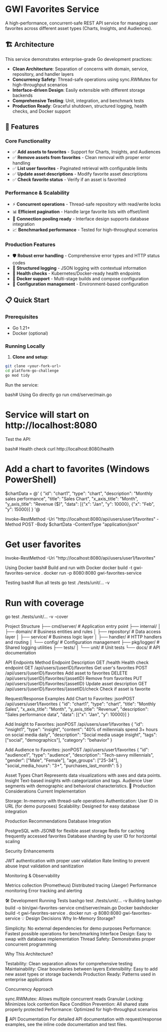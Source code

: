 # GWI Favorites Service

A high-performance, concurrent-safe REST API service for managing user favorites across different asset types (Charts, Insights, and Audiences).

## 🏗️ Architecture

This service demonstrates enterprise-grade Go development practices:

- **Clean Architecture**: Separation of concerns with domain, service, repository, and handler layers
- **Concurrency Safety**: Thread-safe operations using sync.RWMutex for high-throughput scenarios
- **Interface-driven Design**: Easily extensible with different storage backends
- **Comprehensive Testing**: Unit, integration, and benchmark tests
- **Production Ready**: Graceful shutdown, structured logging, health checks, and Docker support

## 🚀 Features

### Core Functionality

- ✅ **Add assets to favorites** - Support for Charts, Insights, and Audiences
- ✅ **Remove assets from favorites** - Clean removal with proper error handling
- ✅ **List user favorites** - Paginated retrieval with configurable limits
- ✅ **Update asset descriptions** - Modify favorite asset descriptions
- ✅ **Check favorite status** - Verify if an asset is favorited

### Performance & Scalability

- ⚡ **Concurrent operations** - Thread-safe repository with read/write locks
- 📊 **Efficient pagination** - Handle large favorite lists with offset/limit
- 🔄 **Connection pooling ready** - Interface design supports database integration
- 📈 **Benchmarked performance** - Tested for high-throughput scenarios

### Production Features

- 🛡️ **Robust error handling** - Comprehensive error types and HTTP status codes
- 📝 **Structured logging** - JSON logging with contextual information
- 🏥 **Health checks** - Kubernetes/Docker-ready health endpoints
- 🐳 **Docker support** - Multi-stage builds and compose configuration
- 🔧 **Configuration management** - Environment-based configuration

## 📋 Quick Start

### Prerequisites

- Go 1.21+
- Docker (optional)

### Running Locally

1. **Clone and setup**:

```bash
git clone <your-fork-url>
cd platform-go-challenge
go mod tidy
```

Run the service:

bash# Using Go directly
go run cmd/server/main.go

# Service will start on http://localhost:8080

Test the API:

bash# Health check
curl http://localhost:8080/health

# Add a chart to favorites (Windows PowerShell)

$chartData = @'
{
  "id": "chart1",
  "type": "chart",
  "description": "Monthly sales performance",
  "title": "Sales Chart",
  "x_axis_title": "Month",
  "y_axis_title": "Revenue ($)",
"data": [{"x": "Jan", "y": 10000}, {"x": "Feb", "y": 15000}]
}
'@

Invoke-RestMethod -Uri "http://localhost:8080/api/users/user1/favorites" -Method POST -Body $chartData -ContentType "application/json"

# Get user favorites

Invoke-RestMethod -Uri "http://localhost:8080/api/users/user1/favorites"

Using Docker
bash# Build and run with Docker
docker build -t gwi-favorites-service .
docker run -p 8080:8080 gwi-favorites-service

Testing
bash# Run all tests
go test ./tests/unit/... -v

# Run with coverage

go test ./tests/unit/... -v -cover

Project Structure
├── cmd/server/ # Application entry point
├── internal/
│ ├── domain/ # Business entities and rules
│ ├── repository/ # Data access layer
│ ├── service/ # Business logic layer
│ ├── handler/ # HTTP handlers and routing
│ └── config/ # Configuration management
├── pkg/logger/ # Shared logging utilities
├── tests/
│ └── unit/ # Unit tests
└── docs/ # API documentation

API Endpoints
Method Endpoint Description
GET /health Health check endpoint
GET /api/users/{userID}/favorites Get user's favorites
POST /api/users/{userID}/favorites Add asset to favorites
DELETE /api/users/{userID}/favorites/{assetID} Remove from favorites
PUT /api/users/{userID}/favorites/{assetID} Update asset description
GET /api/users/{userID}/favorites/{assetID}/check Check if asset is favorite

Request/Response Examples
Add Chart to Favorites:
jsonPOST /api/users/user1/favorites
{
"id": "chart1",
"type": "chart",
"title": "Monthly Sales",
"x_axis_title": "Month",
"y_axis_title": "Revenue",
"description": "Sales performance data",
"data": [{"x": "Jan", "y": 10000}]
}

Add Insight to Favorites:
jsonPOST /api/users/user1/favorites
{
"id": "insight1",
"type": "insight",
"content": "40% of millennials spend 3+ hours on social media daily",
"description": "Social media usage insight",
"tags": ["social", "demographics"],
"category": "behavior"
}

Add Audience to Favorites:
jsonPOST /api/users/user1/favorites
{
"id": "audience1",
"type": "audience",
"description": "Tech-savvy millennials",
"gender": ["Male", "Female"],
"age_groups": ["25-34"],
"social_media_hours": "3+",
"purchases_last_month": 5
}

Asset Types
Chart
Represents data visualizations with axes and data points.
Insight
Text-based insights with categorization and tags.
Audience
User segments with demographic and behavioral characteristics.
🏢 Production Considerations
Current Implementation

Storage: In-memory with thread-safe operations
Authentication: User ID in URL (for demo purposes)
Scalability: Designed for easy database integration

Production Recommendations
Database Integration

PostgreSQL with JSONB for flexible asset storage
Redis for caching frequently accessed favorites
Database sharding by user ID for horizontal scaling

Security Enhancements

JWT authentication with proper user validation
Rate limiting to prevent abuse
Input validation and sanitization

Monitoring & Observability

Metrics collection (Prometheus)
Distributed tracing (Jaeger)
Performance monitoring
Error tracking and alerting

🛠️ Development
Running Tests
bashgo test ./tests/unit/... -v
Building
bashgo build -o bin/gwi-favorites-service cmd/server/main.go
Docker
bashdocker build -t gwi-favorites-service .
docker run -p 8080:8080 gwi-favorites-service
💡 Design Decisions
Why In-Memory Storage?

Simplicity: No external dependencies for demo purposes
Performance: Fastest possible operations for benchmarking
Interface Design: Easy to swap with database implementation
Thread Safety: Demonstrates proper concurrent programming

Why This Architecture?

Testability: Clean separation allows for comprehensive testing
Maintainability: Clear boundaries between layers
Extensibility: Easy to add new asset types or storage backends
Production Ready: Patterns used in enterprise applications

Concurrency Approach

sync.RWMutex: Allows multiple concurrent reads
Granular Locking: Minimizes lock contention
Race Condition Prevention: All shared state properly protected
Performance: Optimized for high-throughput scenarios

📝 API Documentation
For detailed API documentation with request/response examples, see the inline code documentation and test files.
